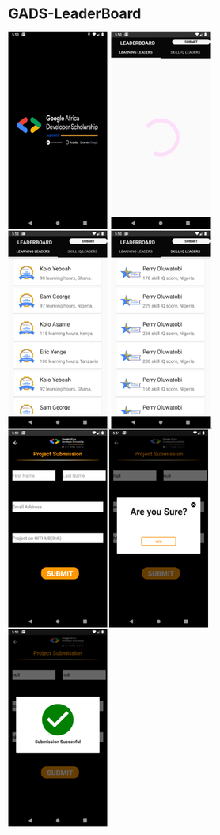 # GADS-LeaderBoard
<img src="Screenshots/Screenshot_1599403852.png" width="200">,
<img src="Screenshots/Screenshot_1599403854.png" width="200">,
<img src="Screenshots/Screenshot_1599403856.png" width="200">,
<img src="Screenshots/Screenshot_1599403859.png" width="200">,
<img src="Screenshots/Screenshot_1599403865.png" width="200">
<img src="Screenshots/Screenshot_1599403908.png" width="200">
<img src="Screenshots/Screenshot_1599403913.png" width="200">
